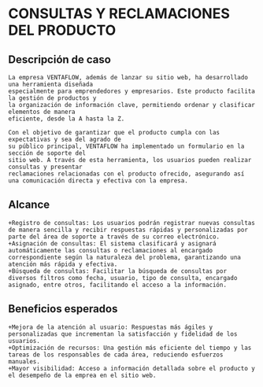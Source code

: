 # CONSULTAS Y RECLAMACIONES DEL PRODUCTO
## Descripción de caso
	
    La empresa VENTAFLOW, además de lanzar su sitio web, ha desarrollado una herramienta diseñada 
    especialmente para emprendedores y empresarios. Este producto facilita la gestión de productos y 
    la organización de información clave, permitiendo ordenar y clasificar elementos de manera 
    eficiente, desde la A hasta la Z.

    Con el objetivo de garantizar que el producto cumpla con las expectativas y sea del agrado de 
    su público principal, VENTAFLOW ha implementado un formulario en la sección de soporte del 
    sitio web. A través de esta herramienta, los usuarios pueden realizar consultas y presentar 
    reclamaciones relacionadas con el producto ofrecido, asegurando así una comunicación directa y efectiva con la empresa.

## Alcance

	+Registro de consultas: Los usuarios podrán registrar nuevas consultas de manera sencilla y recibir respuestas rápidas y personalizadas por parte del área de soporte a través de su correo electrónico.
	+Asignación de consultas: El sistema clasificará y asignará automáticamente las consultas o reclamaciones al encargado correspondiente según la naturaleza del problema, garantizando una atención más rápida y efectiva.
	+Búsqueda de consultas: Facilitar la búsqueda de consultas por diversos filtros como fecha, usuario, tipo de consulta, encargado asignado, entre otros, facilitando el acceso a la información.

## Beneficios esperados

	+Mejora de la atención al usuario: Respuestas más ágiles y personalizadas que incrementan la satisfacción y fidelidad de los usuarios.
	+Optimización de recursos: Una gestión más eficiente del tiempo y las tareas de los responsables de cada área, reduciendo esfuerzos manuales.
	+Mayor visibilidad: Acceso a información detallada sobre el producto y el desempeño de la emprea en el sitio web.
